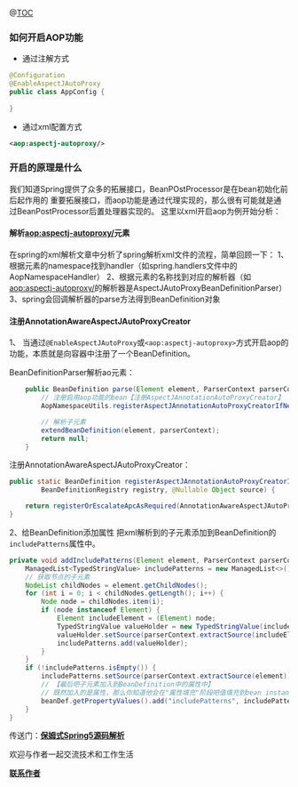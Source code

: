 
@[TOC](文章结构)

### 如何开启AOP功能
* 通过注解方式
```java
@Configuration
@EnableAspectJAutoProxy
public class AppConfig {
    
}
```
* 通过xml配置方式
```xml
<aop:aspectj-autoproxy/>
```

### 开启的原理是什么
我们知道Spring提供了众多的拓展接口，BeanPOstProcessor是在bean初始化前后起作用的
重要拓展接口，而aop功能是通过代理实现的，那么很有可能就是通过BeanPostProcessor后置处理器实现的。
这里以xml开启aop为例开始分析：

#### 解析<aop:aspectj-autoproxy/>元素
在spring的xml解析文章中分析了spring解析xml文件的流程，简单回顾一下：
1、根据元素的namespace找到handler（如spring.handlers文件中的AopNamespaceHandler）
2、根据元素的名称找到对应的解析器（如<aop:aspectj-autoproxy/>的解析器是AspectJAutoProxyBeanDefinitionParser）
3、spring会回调解析器的parse方法得到BeanDefinition对象

#### 注册AnnotationAwareAspectJAutoProxyCreator
1、
当通过`@EnableAspectJAutoProxy`或`<aop:aspectj-autoproxy>`方式开启aop的功能，本质就是向容器中注册了一个BeanDefinition。

BeanDefinitionParser解析ao元素：
```java
	public BeanDefinition parse(Element element, ParserContext parserContext) {
		// 注册启用aop功能的bean【注册AspectJAnnotationAutoProxyCreator】
		AopNamespaceUtils.registerAspectJAnnotationAutoProxyCreatorIfNecessary(parserContext, element);

		// 解析子元素
		extendBeanDefinition(element, parserContext);
		return null;
	}
```
注册AnnotationAwareAspectJAutoProxyCreator：
```java
public static BeanDefinition registerAspectJAnnotationAutoProxyCreatorIfNecessary(
        BeanDefinitionRegistry registry, @Nullable Object source) {

    return registerOrEscalateApcAsRequired(AnnotationAwareAspectJAutoProxyCreator.class, registry, source);
}
```
2、给BeanDefinition添加属性
把xml解析到的子元素添加到BeanDefinition的`includePatterns`属性中。
```java
private void addIncludePatterns(Element element, ParserContext parserContext, BeanDefinition beanDef) {
    ManagedList<TypedStringValue> includePatterns = new ManagedList<>();
	// 获取节点的子元素
    NodeList childNodes = element.getChildNodes();
    for (int i = 0; i < childNodes.getLength(); i++) {
        Node node = childNodes.item(i);
        if (node instanceof Element) {
            Element includeElement = (Element) node;
            TypedStringValue valueHolder = new TypedStringValue(includeElement.getAttribute("name"));
            valueHolder.setSource(parserContext.extractSource(includeElement));
            includePatterns.add(valueHolder);
        }
    }
    if (!includePatterns.isEmpty()) {
        includePatterns.setSource(parserContext.extractSource(element));
        // 【最后吧子元素加入到BeanDefinition中的属性中】
        // 既然加入的是属性，那么你知道他会在"属性填充"阶段吧值填充到bean instance中把
        beanDef.getPropertyValues().add("includePatterns", includePatterns);
    }
}
```

传送门：<a href="https://gitee.com/firefish985/spring-framework-deepanalysis/tree/5.1.x#项目介绍">**保姆式Spring5源码解析**</a>

欢迎与作者一起交流技术和工作生活

<a href="https://gitee.com/firefish985/spring-framework-deepanalysis/tree/5.1.x#联系作者">**联系作者**</a>

